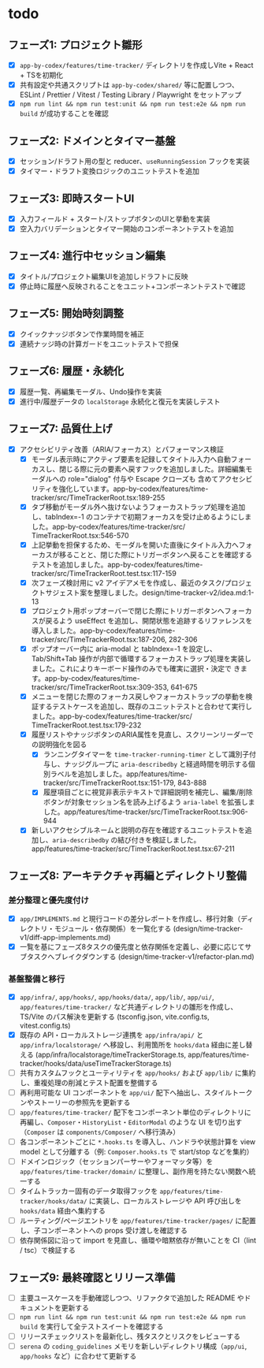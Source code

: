 # todo

## フェーズ1: プロジェクト雛形
- [x] `app-by-codex/features/time-tracker/` ディレクトリを作成しVite + React + TSを初期化
- [x] 共有設定や共通スクリプトは `app-by-codex/shared/` 等に配置しつつ、ESLint / Prettier / Vitest / Testing Library / Playwright をセットアップ
- [x] `npm run lint && npm run test:unit && npm run test:e2e && npm run build` が成功することを確認

## フェーズ2: ドメインとタイマー基盤
- [x] セッション/ドラフト用の型と reducer、`useRunningSession` フックを実装
- [x] タイマー・ドラフト変換ロジックのユニットテストを追加

## フェーズ3: 即時スタートUI
- [x] 入力フィールド + スタート/ストップボタンのUIと挙動を実装
- [x] 空入力バリデーションとタイマー開始のコンポーネントテストを追加

## フェーズ4: 進行中セッション編集
- [x] タイトル/プロジェクト編集UIを追加しドラフトに反映
- [x] 停止時に履歴へ反映されることをユニット+コンポーネントテストで確認

## フェーズ5: 開始時刻調整
- [x] クイックナッジボタンで作業時間を補正
- [x] 連続ナッジ時の計算ガードをユニットテストで担保

## フェーズ6: 履歴・永続化
- [x] 履歴一覧、再編集モーダル、Undo操作を実装
- [x] 進行中/履歴データの `localStorage` 永続化と復元を実装しテスト

## フェーズ7: 品質仕上げ
- [x] アクセシビリティ改善（ARIA/フォーカス）とパフォーマンス検証
  - [x] モーダル表示時にアクティブ要素を記録してタイトル入力へ自動フォーカスし、閉じる際に元の要素へ戻すフックを追加しました。詳細編集モーダルへの role="dialog" 付与や Escape クローズも 含めてアクセシビリティを強化しています。app-by-codex/features/time-tracker/src/TimeTrackerRoot.tsx:189-255
  - [x] タブ移動がモーダル外へ抜けないようフォーカストラップ処理を追加し、tabIndex=-1 のコンテナで初期フォーカスを受け止めるようにしました。app-by-codex/features/time-tracker/src/ TimeTrackerRoot.tsx:546-570
  - [x] 上記挙動を担保するため、モーダルを開いた直後にタイトル入力へフォーカスが移ることと、閉じた際にトリガーボタンへ戻ることを確認するテストを追加しました。app-by-codex/features/time- tracker/src/TimeTrackerRoot.test.tsx:117-159
  - [x] 次フェーズ検討用に v2 アイデアメモを作成し、最近のタスク/プロジェクトサジェスト案を整理しました。design/time-tracker-v2/idea.md:1-13
  - [x] プロジェクト用ポップオーバーで閉じた際にトリガーボタンへフォーカスが戻るよう useEffect を追加し、開閉状態を追跡するリファレンスを導入しました。app-by-codex/features/time- tracker/src/TimeTrackerRoot.tsx:187-206, 282-306
  - [x] ポップオーバー内に aria-modal と tabIndex=-1 を設定し、Tab/Shift+Tab 操作が内部で循環するフォーカストラップ処理を実装しました。これによりキーボード操作のみでも確実に選択・決定で きます。app-by-codex/features/time-tracker/src/TimeTrackerRoot.tsx:309-353, 641-675
  - [x] メニューを閉じた際のフォーカス戻しやフォーカストラップの挙動を検証するテストケースを追加し、既存のユニットテストと合わせて実行しました。app-by-codex/features/time-tracker/src/ TimeTrackerRoot.test.tsx:179-232
  - [x] 履歴リストやナッジボタンのARIA属性を見直し、スクリーンリーダーでの説明強化を図る
    - [x] ランニングタイマーを `time-tracker-running-timer` として識別子付与し、ナッジグループに `aria-describedby` と経過時間を明示する個別ラベルを追加しました。app/features/time-tracker/src/TimeTrackerRoot.tsx:151-179, 843-888
    - [x] 履歴項目ごとに視覚非表示テキストで詳細説明を補完し、編集/削除ボタンが対象セッション名を読み上げるよう `aria-label` を拡張しました。app/features/time-tracker/src/TimeTrackerRoot.tsx:906-944
  - [x] 新しいアクセシブルネームと説明の存在を確認するユニットテストを追加し、`aria-describedby` の結び付きを検証しました。app/features/time-tracker/src/TimeTrackerRoot.test.tsx:67-211

## フェーズ8: アーキテクチャ再編とディレクトリ整備
### 差分整理と優先度付け
- [x] `app/IMPLEMENTS.md` と現行コードの差分レポートを作成し、移行対象（ディレクトリ・モジュール・依存関係）を一覧化する (design/time-tracker-v1/diff-app-implements.md)
- [x] 一覧を基にフェーズ8タスクの優先度と依存関係を定義し、必要に応じてサブタスクへブレイクダウンする (design/time-tracker-v1/refactor-plan.md)

### 基盤整備と移行
- [x] `app/infra/`, `app/hooks/`, `app/hooks/data/`, `app/lib/`, `app/ui/`, `app/features/time-tracker/` など共通ディレクトリの雛形を作成し、TS/Vite のパス解決を更新する (tsconfig.json, vite.config.ts, vitest.config.ts)
- [x] 既存の API・ローカルストレージ連携を `app/infra/api/` と `app/infra/localstorage/` へ移設し、利用箇所を `hooks/data` 経由に差し替える (app/infra/localstorage/timeTrackerStorage.ts, app/features/time-tracker/hooks/data/useTimeTrackerStorage.ts)
- [ ] 共有カスタムフックとユーティリティを `app/hooks/` および `app/lib/` に集約し、重複処理の削減とテスト配置を整備する
- [ ] 再利用可能な UI コンポーネントを `app/ui/` 配下へ抽出し、スタイルトークンやストーリーの参照先を更新する
- [ ] `app/features/time-tracker/` 配下をコンポーネント単位のディレクトリに再編し、`Composer`・`HistoryList`・`EditorModal` のような UI を切り出す（`Composer` は `components/Composer/` へ移行済み）
- [ ] 各コンポーネントごとに `*.hooks.ts` を導入し、ハンドラや状態計算を view model として分離する（例: `Composer.hooks.ts` で start/stop などを集約）
- [ ] ドメインロジック（セッションパーサーやフォーマッタ等）を `app/features/time-tracker/domain/` に整理し、副作用を持たない関数へ統一する
- [ ] タイムトラッカー固有のデータ取得フックを `app/features/time-tracker/hooks/data/` に実装し、ローカルストレージや API 呼び出しを `hooks/data` 経由へ集約する
- [ ] ルーティング/ページエントリを `app/features/time-tracker/pages/` に配置し、子コンポーネントへの props 受け渡しを確認する
- [ ] 依存関係図に沿って import を見直し、循環や暗黙依存が無いことを CI（lint / tsc）で検証する

## フェーズ9: 最終確認とリリース準備
- [ ] 主要ユースケースを手動確認しつつ、リファクタで追加した README やドキュメントを更新する
- [ ] `npm run lint && npm run test:unit && npm run test:e2e && npm run build` を実行して全テストスイートを確認する
- [ ] リリースチェックリストを最新化し、残タスクとリスクをレビューする
- [ ] `serena` の `coding_guidelines` メモリを新しいディレクトリ構成（`app/ui`, `app/hooks` など）に合わせて更新する

